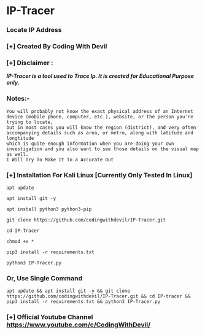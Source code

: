 # IP-Tracer
### Locate IP Address 
### [+] Created By Coding With Devil
### [+] Disclaimer :
***IP-Tracer is a tool used to Trace Ip. It is created for Educational Purpose only.***
### Notes:- 
    You will probably not know the exact physical address of an Internet device (mobile phone, computer, etc.), website, or the person you're trying to locate,
    but in most cases you will know the region (district), and very often accompanying details such as area, or metro, along with latitude and longtitude
    which is quite enough information when you are doing your own investigation and you also want to see those details on the visual map as well.
    I Will Try To Make It To a Accurate Out

### [+] Installation For Kali Linux [Currently Only Tested In Linux]

```apt update```

```apt install git -y```

```apt install python3 python3-pip```

```git clone https://github.com/codingwithdevil/IP-Tracer.git```

```cd IP-Tracer```

```chmod +x *```

```pip3 install -r requirements.txt```

```python3 IP-Tracer.py```


### Or, Use Single Command
```
apt update && apt install git -y && git clone https://github.com/codingwithdevil/IP-Tracer.git && cd IP-tracer && pip3 install -r requirements.txt && python3 IP-Tracer.py
```

### [+] Official Youtube Channel https://www.youtube.com/c/CodingWithDevil/
